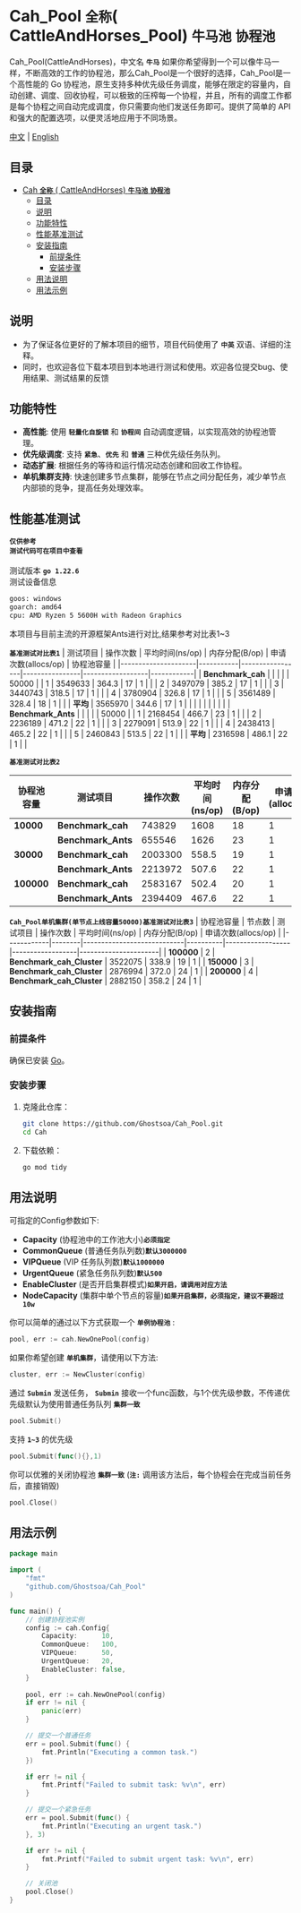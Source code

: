 # Cah_Pool  **`全称`**( CattleAndHorses_Pool) **`牛马池`** **`协程池`**

Cah_Pool(CattleAndHorses)，中文名 **`牛马`** 如果你希望得到一个可以像牛马一样，不断高效的工作的协程池，那么Cah_Pool是一个很好的选择，Cah_Pool是一个高性能的 Go 协程池，原生支持多种优先级任务调度，能够在限定的容量内，自动创建、调度、回收协程，可以极致的压榨每一个协程，并且，所有的调度工作都是每个协程之间自动完成调度，你只需要向他们发送任务即可。提供了简单的 API 和强大的配置选项，以便灵活地应用于不同场景。

[中文](README.md) | [English](README(EN).md)


## 目录

- [Cah **`全称`** (  CattleAndHorses) **`牛马池`** **`协程池`**](#cah--全称-cattleandhorses-牛马-协程池)
  - [目录](#目录)
  - [说明](#说明)
  - [功能特性](#功能特性)
  - [性能基准测试](#性能基准测试)
  - [安装指南](#安装指南)
    - [前提条件](#前提条件)
    - [安装步骤](#安装步骤)
  - [用法说明](#用法说明)
  - [用法示例](#用法示例)

## 说明
- 为了保证各位更好的了解本项目的细节，项目代码使用了 **`中英`** 双语、详细的注释。<br>
- 同时，也欢迎各位下载本项目到本地进行测试和使用。欢迎各位提交bug、使用结果、测试结果的反馈<br>

## 功能特性

- **高性能**: 使用 **`轻量化自旋锁`** 和 **`协程间`** 自动调度逻辑，以实现高效的协程池管理。
- **优先级调度**: 支持 **`紧急`**、**`优先`** 和 **`普通`** 三种优先级任务队列。
- **动态扩展**: 根据任务的等待和运行情况动态创建和回收工作协程。
- **单机集群支持**: 快速创建多节点集群，能够在节点之间分配任务，减少单节点内部锁的竞争，提高任务处理效率。
  
## 性能基准测试
**`仅供参考`** <br>
**`测试代码可在项目中查看`** <br><br>
 测试版本 **`go 1.22.6`** <br>
 测试设备信息
```bash
goos: windows
goarch: amd64
cpu: AMD Ryzen 5 5600H with Radeon Graphics     
``` 
本项目与目前主流的开源框架Ants进行对比,结果参考对比表1~3 <br>

 **`基准测试对比表1`** 
| 测试项目                | 操作次数    | 平均时间(ns/op) | 内存分配(B/op) | 申请次数(allocs/op) | 协程池容量 |
|---------------------|-----------|-----------------|----------------|------------------|------------|
| **Benchmark_cah**   |           |                 |                |                  | 50000      |
|          1          | 3549633   | 364.3           | 17             | 1                |            |
|          2          | 3497079   | 385.2           | 17             | 1                |            |
|          3          | 3440743   | 318.5           | 17             | 1                |            |
|          4          | 3780904   | 326.8           | 17             | 1                |            |
|          5          | 3561489   | 328.4           | 18             | 1                |            |
| **平均**            | 3565970   | 344.6           | 17             | 1                |            |
|                     |           |                 |                |                  |            |
| **Benchmark_Ants**  |           |                 |                |                  | 50000      |
|          1          | 2168454   | 466.7           | 23             | 1                |            |
|          2          | 2236189   | 471.2           | 22             | 1                |            |
|          3          | 2279091   | 513.9           | 22             | 1                |            |
|          4          | 2438413   | 465.2           | 22             | 1                |            |
|          5          | 2460843   | 513.5           | 22             | 1                |            |
| **平均**            | 2316598   | 486.1           | 22             | 1                |            |


 **`基准测试对比表2`** 

| 协程池容量 | 测试项目                | 操作次数 | 平均时间(ns/op) | 内存分配(B/op) | 申请次数(allocs/op) |
|------------|---------------------|----------|------------------|-----------------|----------------------|
| **10000**  | **Benchmark_cah**   | 743829   | 1608             | 18              | 1                    |
|            | **Benchmark_Ants**  | 655546   | 1626             | 23              | 1                    |
| **30000**  | **Benchmark_cah**   | 2003300  | 558.5            | 19              | 1                    |
|            | **Benchmark_Ants**  | 2213972  | 507.6            | 22              | 1                    |
| **100000** | **Benchmark_cah**   | 2583167  | 502.4            | 20              | 1                    |
|            | **Benchmark_Ants**  | 2394409  | 467.6            | 22              | 1                    |

 **`Cah_Pool单机集群(单节点上线容量50000)基准测试对比表3`** 
| 协程池容量 | 节点数 | 测试项目                   | 操作次数 | 平均时间(ns/op) | 内存分配(B/op) | 申请次数(allocs/op) |
|------------|--------|----------------------------|----------|------------------|------------------|----------------------|
| **100000** | 2      | **Benchmark_cah_Cluster**  | 3522075  | 338.9            | 19               | 1                    |
| **150000** | 3      | **Benchmark_cah_Cluster**  | 2876994  | 372.0            | 24               | 1                    |
| **200000** | 4      | **Benchmark_cah_Cluster**  | 2882150  | 358.2            | 24               | 1                    |



## 安装指南

### 前提条件

确保已安装 [Go](https://golang.org/dl/)。

### 安装步骤

1. 克隆此仓库：
    ```bash
    git clone https://github.com/Ghostsoa/Cah_Pool.git
    cd Cah
    ```

2. 下载依赖：
    ```bash
    go mod tidy
    ```

## 用法说明

可指定的Config参数如下:
- **Capacity** (协程池中的工作池大小)**`必须指定`**
- **CommonQueue** (普通任务队列数)**`默认3000000`**
- **VIPQueue** (VIP 任务队列数)**`默认1000000`**
- **UrgentQueue** (紧急任务队列数)**`默认500`**
- **EnableCluster** (是否开启集群模式)**`如果开启，请调用对应方法`**
- **NodeCapacity** (集群中单个节点的容量)**`如果开启集群，必须指定，建议不要超过10w`**

你可以简单的通过以下方式获取一个 **`单例协程池`** :
```go
pool, err := cah.NewOnePool(config)
```
如果你希望创建 **`单机集群`**，请使用以下方法:
```go
cluster, err := NewCluster(config)
```
通过 **`Submin`** 发送任务， **`Submin`** 接收一个func函数，与1个优先级参数，不传递优先级默认为使用普通任务队列 **`集群一致`**
```go
pool.Submit()
```
支持 **`1~3`** 的优先级
```go
pool.Submit(func(){},1)
```

你可以优雅的关闭协程池 **`集群一致`** (**`注:`** 调用该方法后，每个协程会在完成当前任务后，直接销毁)
```go
pool.Close()
```

## 用法示例

```go
package main

import (
    "fmt"
    "github.com/Ghostsoa/Cah_Pool"
)

func main() {
    // 创建协程池实例
    config := cah.Config{
        Capacity:      10,
        CommonQueue:   100,
        VIPQueue:      50,
        UrgentQueue:   20,
        EnableCluster: false,
    }
    
    pool, err := cah.NewOnePool(config)
    if err != nil {
        panic(err)
    }

    // 提交一个普通任务
    err = pool.Submit(func() {
        fmt.Println("Executing a common task.")
    })

    if err != nil {
        fmt.Printf("Failed to submit task: %v\n", err)
    }

    // 提交一个紧急任务
    err = pool.Submit(func() {
        fmt.Println("Executing an urgent task.")
    }, 3)

    if err != nil {
        fmt.Printf("Failed to submit urgent task: %v\n", err)
    }

    // 关闭池
    pool.Close()
}
```
